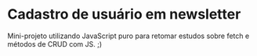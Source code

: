 # Cadastro de usuário em newsletter 

<p> Mini-projeto utilizando JavaScript puro para retomar estudos sobre fetch e métodos de CRUD com JS. ;)</p>
